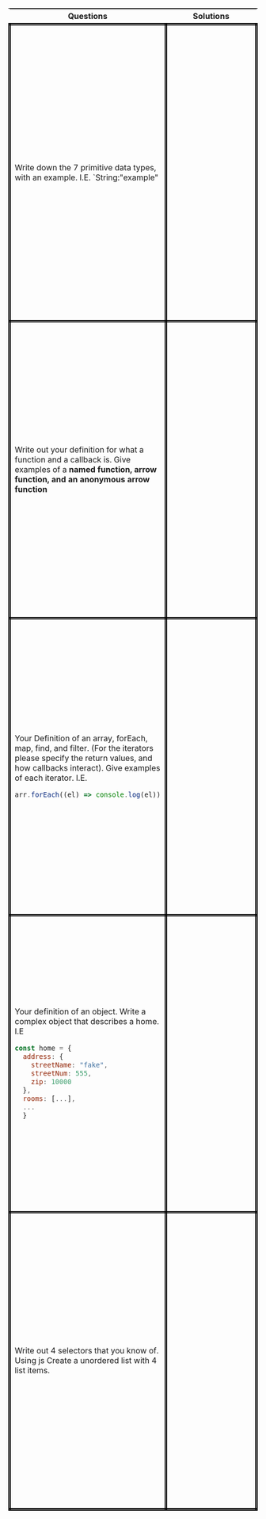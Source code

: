 <table>
  <tr>
    <th>Questions</th>
    <th>Solutions</th>
  </tr>
  <tr class="row">
    <td class="cell">Write down the 7 primitive data types, with an example. I.E. `String:"example"</td>
    <td class="cell cell__solution"></td>
  </tr>
  <tr class="row">
    <td class="cell">Write out your definition for what a function and a callback is. Give examples of a <strong>named function, arrow function, and an anonymous arrow function</strong> </td>
    <td class="cell cell__solution"></td>
  </tr>
  <tr class="row">
    <td class="cell">
    <p>
    Your Definition of an array, forEach, map, find, and filter. (For the iterators please specify the return values, and how callbacks interact). Give examples of each iterator. I.E. 
    </p>
  
  ```js    
  arr.forEach((el) => console.log(el))
  ```  
  </td>
    <td class="cell cell__solution"></td>
  </tr>
  <tr class="row">
    <td class="cell">
    <p>
    Your definition of an object. Write a complex object that describes a home. I.E 
    </p>
  
  ```js
  const home = { 
    address: { 
      streetName: "fake", 
      streetNum: 555, 
      zip: 10000
    }, 
    rooms: [...], 
    ...
    }
  ```
  </td>
    <td class="cell cell__solution"></td>
  </tr>
  <tr class="row">
    <td class="cell">Write out 4 selectors that you know of. Using js Create a unordered list with 4 list items. </td>
    <td class="cell cell__solution"></td>
  </tr>
</table>

<style>
  table{
    display: flex;
    align-items: center;
    justify-content: center;
  }
  .cell {
    height: 600px;
    width: 300px;
    border: 5px black double;
    
  }
  .cell{
    width: 30vw;
  }
  .cell__solution{
    width: 70vw;
  }

</style>
